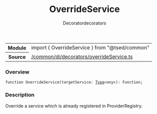 
<header class="symbol-info-header"><h1 id="overrideservice">OverrideService</h1><label class="symbol-info-type-label decorator">Decorator</label><label class="api-type-label decorators" title="decorators">decorators</label></header>
<!-- summary -->
<section class="symbol-info"><table class="is-full-width"><tbody><tr><th>Module</th><td><div class="lang-typescript"><span class="token keyword">import</span> { OverrideService }&nbsp;<span class="token keyword">from</span>&nbsp;<span class="token string">"@tsed/common"</span></div></td></tr><tr><th>Source</th><td><a href="https://github.com/Romakita/ts-express-decorators/blob/v4.3.0/src//common/di/decorators/overrideService.ts#L0-L0">/common/di/decorators/overrideService.ts</a></td></tr></tbody></table></section>
<!-- overview -->


### Overview


<pre><code class="typescript-lang ">function <span class="token function">OverrideService</span><span class="token punctuation">(</span>targetService<span class="token punctuation">:</span> <a href="#api/core/type"><span class="token">Type</span></a><<span class="token keyword">any</span>><span class="token punctuation">)</span><span class="token punctuation">:</span> Function<span class="token punctuation">;</span></code></pre>


<!-- Parameters -->

<!-- Description -->


### Description

Override a service which is already registered in ProviderRegistry.

<!-- Members -->

